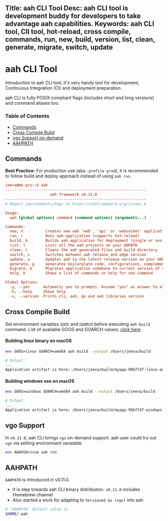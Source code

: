 Title: aah CLI Tool
Desc: aah CLI tool is development buddy for developers to take advantage aah capabilities.
Keywords: aah CLI tool, ClI tool, hot-reload, cross compile, commands, run, new, build, version, list, clean, generate, migrate, switch, update
---
# aah CLI Tool

Introduction to aah CLI tool, it's very handy tool for development, Continuous Integration (CI) and deployment preparation.

aah CLI is fully POSIX compliant flags (includes short and long versions) and command aliases too.

### Table of Contents

  * [Commands](#commands)
  * [Cross Compile Build](#cross-compile-build)
  * [vgo Support on-demand](#vgo-support)
  * [AAHPATH](#aahpath)

## Commands

<div class="alert alert-info-green">
<p><strong>Best Practice:</strong> For production use (aka <code>-profile prod</code>), it is recommended to follow build and deploy approach instead of using <code>aah run</code>.</p>
</div>

```cfg
jeeva@mb-pro:~$ aah
---------------------------------------------------------------
                    aah framework v0.11.0
---------------------------------------------------------------
# Report improvements/bugs at https://aahframework.org/issues #

Usage:
  aah [global options] command [command options] [arguments...]

Commands:
  new, n          Creates new aah 'web', 'api' or 'websocket' application (interactive)
  run, r          Runs aah application (supports hot-reload)
  build, b        Builds aah application for deployment (single or non-single)
  list, l         Lists all the aah projects on your GOPATH
  clean, c        Cleans the aah generated files and build directory
  switch, s       Switches between aah release and edge version
  update, u       Updates aah to the latest release version on your GOPATH
  generate, g     Generates boilerplate code, configurations, complement scripts (systemd, docker), etc.
  migrate, m      Migrates application codebase to current version of aah (currently beta)
  help, h         Shows a list of commands or help for one command

Global Options:
  -y, --yes      Automatic yes to prompts. Assume "yes" as answer to all prompts and run non-interactively.
  -h, --help     Shows help
  -v, --version  Prints cli, aah, go and aah libraries version
```

## Cross Compile Build

Set environment variables `GOOS` and `GOARCH` before executing `aah build` command. List of available GOOS and GOARCH values, [click here](https://golang.org/doc/install/source#environment).

#### Building linux binary on macOS

```bash
env GOOS=linux GOARCH=amd64 aah build --output /Users/jeeva/build

# Output:
...
Application artifact is here: /Users/jeeva/build/myapp-99bf7df-linux-amd64.zip
```

#### Building windows exe on macOS

```bash
env GOOS=windows GOARCH=amd64 aah build --output /Users/jeeva/build

# Output:
...
Application artifact is here: /Users/jeeva/build/myapp-99bf7df-windows-amd64.zip
```


## vgo Support

In `v0.11.0`, aah CLI brings `vgo` on-demand support. aah user could try out `vgo` via setting environment varaiable.

```bash
env AAHVGO=true aah run
```

## AAHPATH

`AAHPATH` is introduced in v0.11.0.

  * It is step towards aah CLI binary distribution. `v0.11.0` includes Homebrew channel 
  * Also started a work for adapting to `Versioned Go (vgo)` into aah

```bash
# `AAHPATH` default value is -
$HOME/.aah
```